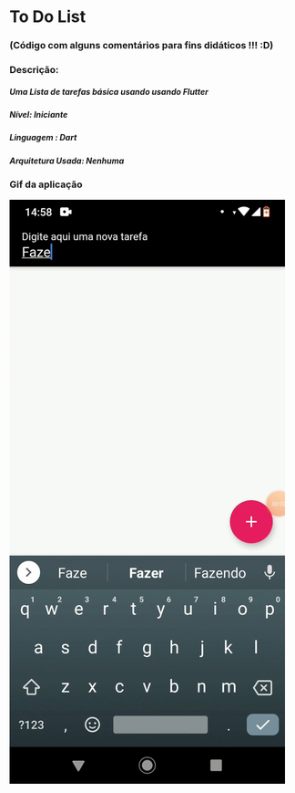 # To Do List
### (Código com alguns comentários para fins didáticos !!! :D)
### Descrição:
##### Uma Lista de tarefas básica usando usando Flutter
##### Nível: Iniciante
##### Linguagem : Dart
##### Arquitetura Usada: Nenhuma

### Gif da aplicação
![Git da aplicação](https://github.com/claylton/to_do/blob/master/ezgif.com-video-to-gif.gif)
